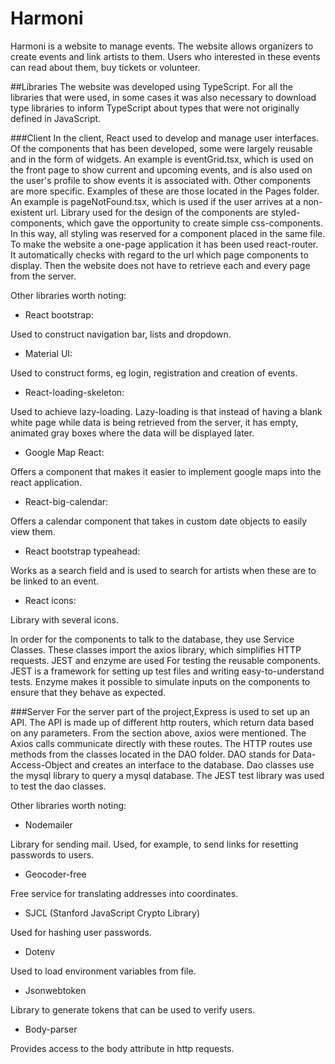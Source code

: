 # Harmoni
Harmoni is a website to manage events. The website allows organizers to create events and link artists to them. Users who interested in these events can read about them, buy tickets or volunteer.

##Libraries
The website was developed using TypeScript. For all the libraries that were used, in some cases it was also necessary to download type libraries to inform TypeScript about types that were not originally defined in JavaScript.

###Client
In the client, React used to develop and manage user interfaces. Of the components that has been developed, some were largely reusable and in the form of widgets. An example is eventGrid.tsx, which is used on the front page to show current and upcoming events, and is also used on the user's profile to show events it is associated with. Other components are more specific. Examples of these are those located in the Pages folder. An example is pageNotFound.tsx, which is used if the user arrives at a non-existent url.
Library used for the design of the components are styled-components, which gave the opportunity to create simple css-components. In this way, all styling was reserved for a component placed in the same file.
To make the website a one-page application it has been used react-router. It automatically checks with regard to the url which page components to display. Then the website does not have to retrieve each and every page from the server.

Other libraries worth noting:


* React bootstrap:

Used to construct navigation bar, lists and dropdown.

* Material UI:

Used to construct forms, eg login, registration and creation of events.
* React-loading-skeleton:

Used to achieve lazy-loading. Lazy-loading is that instead of having a blank white page while data is being retrieved from the server, it has empty, animated gray boxes where the data will be displayed later.
* Google Map React:

Offers a component that makes it easier to implement google maps into the react application.
* React-big-calendar:

Offers a calendar component that takes in custom date objects to easily view them.
* React bootstrap typeahead:

Works as a search field and is used to search for artists when these are to be linked to an event.
* React icons:

Library with several icons.

In order for the components to talk to the database, they use Service Classes. These classes import the axios library, which simplifies HTTP requests.
JEST and enzyme are used For testing the reusable components. JEST is a framework for setting up test files and writing easy-to-understand tests. Enzyme makes it possible to simulate inputs on the components to ensure that they behave as expected.

###Server
For the server part of the project,Express is used to set up an API. The API is made up of different http routers, which return data based on any parameters. From the section above, axios were mentioned. The Axios calls communicate directly with these routes. The HTTP routes use methods from the classes located in the DAO folder. DAO stands for Data-Access-Object and creates an interface to the database. Dao classes use the mysql library to query a mysql database. The JEST test library was used to test the dao classes.

Other libraries worth noting:

* Nodemailer

Library for sending mail. Used, for example, to send links for resetting passwords to users.


* Geocoder-free

Free service for translating addresses into coordinates.



* SJCL (Stanford JavaScript Crypto Library)

Used for hashing user passwords.



* Dotenv

Used to load environment variables from file.



* Jsonwebtoken

Library to generate tokens that can be used to verify users.



* Body-parser

Provides access to the body attribute in http requests.